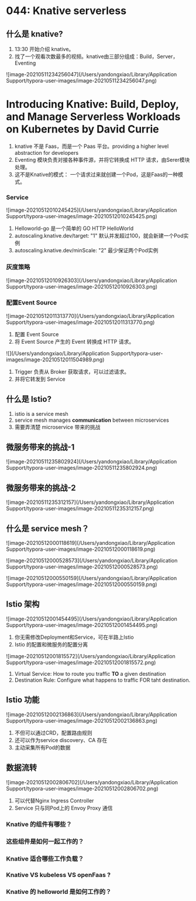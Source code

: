# 044: Knative serverless

## 什么是 knative?

1. 13:30 开始介绍 knative。
2. 找了一个观看次数最多的视频。knative由三部分组成：Build，Server，Eventing

![image-20210511234256047](/Users/yandongxiao/Library/Application Support/typora-user-images/image-20210511234256047.png)

# Introducing Knative: Build, Deploy, and Manage Serverless Workloads on Kubernetes by David Currie

1. knative 不是 Faas，而是一个 Paas 平台。providing a higher level abstraction for developers
2. Eventing 模块负责对接各种事件源，并将它转换成 HTTP 请求，由Serer模块处理。
3. 这不是Knative的模式： 一个请求过来就创建一个Pod，这是Faas的一种模式。

### Service

![image-20210512010245425](/Users/yandongxiao/Library/Application Support/typora-user-images/image-20210512010245425.png)

1. Helloworld-go 是一个简单的 GO HTTP HelloWorld
2. autoscaling.knative.dev/target: "1"  默认并发超过100，就会新建一个Pod实例
3. autoscaling.knative.dev/minScale: "2" 最少保证两个Pod实例

### 灰度策略

![image-20210512010926303](/Users/yandongxiao/Library/Application Support/typora-user-images/image-20210512010926303.png)

### **配置Event Source**

![image-20210512011313770](/Users/yandongxiao/Library/Application Support/typora-user-images/image-20210512011313770.png)

1. 配置 Event Source
2. 将 Event Source 产生的 Event 转换成 HTTP 请求。

![](/Users/yandongxiao/Library/Application Support/typora-user-images/image-20210512011504989.png)

1. Trigger 负责从 Broker 获取请求，可以过滤请求。
2. 并将它转发到 Service

## 什么是 Istio?

1. istio is a service mesh
2. service mesh manages **communication** between microservices
3. 需要弄清楚 microservice 带来的挑战

## 微服务带来的挑战-1

![image-20210511235802924](/Users/yandongxiao/Library/Application Support/typora-user-images/image-20210511235802924.png)

## 微服务带来的挑战-2

![image-20210511235312157](/Users/yandongxiao/Library/Application Support/typora-user-images/image-20210511235312157.png)

## 什么是 service mesh？

![image-20210512000118619](/Users/yandongxiao/Library/Application Support/typora-user-images/image-20210512000118619.png)

![image-20210512000528573](/Users/yandongxiao/Library/Application Support/typora-user-images/image-20210512000528573.png)

![image-20210512000550159](/Users/yandongxiao/Library/Application Support/typora-user-images/image-20210512000550159.png)

## Istio 架构

![image-20210512001454495](/Users/yandongxiao/Library/Application Support/typora-user-images/image-20210512001454495.png)

1. 你无需修改Deployment和Service，可在半路上Istio 
2. Istio 的配置和微服务的配置分离

![image-20210512001815572](/Users/yandongxiao/Library/Application Support/typora-user-images/image-20210512001815572.png)

1. Virtual Service: How to route you traffic **TO** a given destination
2. Destination Rule: Configure what happens to traffic FOR taht destination. 

## Istio 功能

![image-20210512002136863](/Users/yandongxiao/Library/Application Support/typora-user-images/image-20210512002136863.png)

1. 不但可以通过CRD，配置路由规则
2. 还可以作为service discovery、CA 存在
3. 主动采集所有Pod的数据

## 数据流转

![image-20210512002806702](/Users/yandongxiao/Library/Application Support/typora-user-images/image-20210512002806702.png)

1. 可以代替Nginx Ingress Controller
2. Service 只与同Pod上的 Envoy Proxy 通信

### Knative 的组件有哪些？

### 这些组件是如何一起工作的？

### Knative 适合哪些工作负载？

### Knative VS kubeless VS openFaas ?

### Knative 的 helloworld 是如何工作的？



